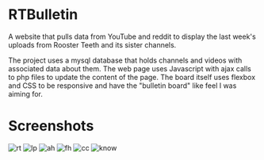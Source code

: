 # RTBulletin

A website that pulls data from YouTube and reddit to display the last week's uploads from Rooster Teeth and its sister channels.

The project uses a mysql database that holds channels and videos with associated data about them. The web page uses Javascript with ajax calls to php files to update the content of the page. The board itself uses flexbox and CSS to be responsive and have the "bulletin board" like feel I was aiming for.


# Screenshots
![rt](/screenshot/rt.png)
![lp](/screenshot/lp.png)
![ah](/screenshot/ah.png)
![fh](/screenshot/fh.png)
![cc](/screenshot/cc.png)
![know](/screenshot/know.png)
